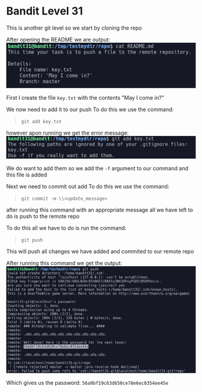 # Bandit Level 31

This is another git level so we start by cloning the repo

After opening the README we are output:
![080c0f58.png](../src/080c0f58.png)

First I create the file `key.txt` with the contents "May I come in?"

We now need to add it to our push
To do this we use the command:
> `git add key.txt`

however apon running we get the error message:
![a866e96e.png](../src/a866e96e.png)

We do want to add them so we add the `-f` argument to our command and this file is added

Next we need to commit out add
To do this we use the command:
> `git commit -m \\<update_message>`

after running this command with an appropriate message all we have left to do is push to the remote repo

To do this all we have to do is run the command:
> `git push`

This will push all changes we have added and commited to our remote repo

After running this command we get the output:
![1f17e188.png](../src/1f17e188.png)

Which gives us the password: `56a9bf19c63d650ce78e6ec0354ee45e`
